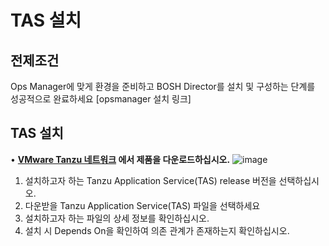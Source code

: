 # TAS 설치

## 전제조건

Ops Manager에 맞게 환경을 준비하고 BOSH Director를 설치 및 구성하는 단계를 성공적으로 완료하세요 [opsmanager 설치 링크]


## TAS 설치

• **[VMware Tanzu 네트워크](https://network.pivotal.io/) 에서 제품을 다운로드하십시오.**
![image](https://user-images.githubusercontent.com/66672864/220245961-e6242aac-7c89-4691-8da4-b8671abd646f.png)
1. 설치하고자 하는 Tanzu Application Service(TAS) release 버전을 선택하십시오.
2. 다운받을 Tanzu Application Service(TAS) 파일을 선택하세요
3. 설치하고자 하는 파일의 상세 정보를 확인하십시오.
4. 설치 시 Depends On을 확인하여 의존 관계가 존재하는지 확인하십시오.


